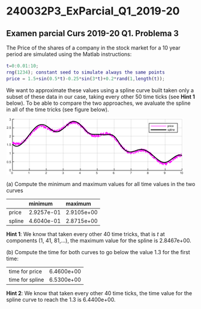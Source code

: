 # 240032P3_ExParcial_Q1_2019-20

## Examen parcial Curs 2019-20 Q1. Problema 3

The Price of the shares of a company in the stock market for a 10 year
period are simulated using the Matlab instructions:
```matlab
t=0:0.01:10;
rng(1234); constant seed to simulate always the same points
price = 1.5+sin(0.5*t)-0.25*sin(3*t)+0.2*rand(1,length(t));
```
We want to approximate these values using a spline curve built taken only a
subset of these data in our case, taking every other 50 time ticks (see
__Hint 1__ below). To be able to compare the two approaches, we avaluate
the spline in all of the time tricks (see figure below).

![](figure-shares.png)

(a) Compute the minimum and maximum values for all time values in
	the two curves

|        | minimum    | maximum    |
|--------|:-----------|:-----------|
| price  | 2.9257e-01 | 2.9105e+00 |
| spline | 4.6040e-01 | 2.8715e+00 |

   __Hint 1__: We know that taken every other 40 time tricks, that is $t$ at
	components (1, 41, 81,...), the maximum value for the spline is 2.8467e+00.

(b) Compute the time for both curves to go below the value 1.3 for the
	first time:

<table>
<tr>
    <td>time for price</td>
    <td>6.4600e+00</td>
</tr>
<tr>
    <td>time for spline</td>
    <td>6.5300e+00</td>
</tr>
</table>

   __Hint 2__: We know that taken every other 40 time ticks, the time value for
	the spline curve to reach the 1.3 is 6.4400e+00.
